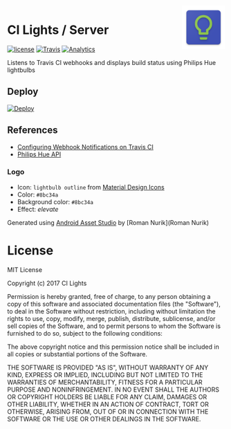<img align="right" width="100" height="100" src="/public/ci-lights-logo.png">

# CI Lights / Server

[![license](https://img.shields.io/github/license/ci-lights/server.svg)]()
[![Travis](https://img.shields.io/travis/ci-lights/server.svg)]()
[![Analytics](https://ga-beacon.appspot.com/UA-107562230-1/ci-lights/server)](https://github.com/igrigorik/ga-beacon)

Listens to Travis CI webhooks and displays build status using Philips Hue lightbulbs


## Deploy

[![Deploy](https://www.herokucdn.com/deploy/button.svg)](https://heroku.com/deploy?template=https://github.com/ci-lights/server)

## References

* [Configuring Webhook Notifications on Travis CI](https://docs.travis-ci.com/user/notifications/#Configuring-webhook-notifications)
* [Philips Hue API](https://www.developers.meethue.com)

### Logo

* Icon: `lightbulb outline` from [Material Design Icons](https://material.io/icons/#ic_lightbulb_outline)
* Color: `#8bc34a`
* Background color: `#8bc34a`
* Effect: _elevate_

Generated using [Android Asset Studio](https://github.com/romannurik/AndroidAssetStudio) by [Roman Nurik](Roman Nurik)

# License

MIT License

Copyright (c) 2017 CI Lights

Permission is hereby granted, free of charge, to any person obtaining a copy
of this software and associated documentation files (the "Software"), to deal
in the Software without restriction, including without limitation the rights
to use, copy, modify, merge, publish, distribute, sublicense, and/or sell
copies of the Software, and to permit persons to whom the Software is
furnished to do so, subject to the following conditions:

The above copyright notice and this permission notice shall be included in all
copies or substantial portions of the Software.

THE SOFTWARE IS PROVIDED "AS IS", WITHOUT WARRANTY OF ANY KIND, EXPRESS OR
IMPLIED, INCLUDING BUT NOT LIMITED TO THE WARRANTIES OF MERCHANTABILITY,
FITNESS FOR A PARTICULAR PURPOSE AND NONINFRINGEMENT. IN NO EVENT SHALL THE
AUTHORS OR COPYRIGHT HOLDERS BE LIABLE FOR ANY CLAIM, DAMAGES OR OTHER
LIABILITY, WHETHER IN AN ACTION OF CONTRACT, TORT OR OTHERWISE, ARISING FROM,
OUT OF OR IN CONNECTION WITH THE SOFTWARE OR THE USE OR OTHER DEALINGS IN THE
SOFTWARE.
